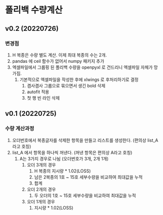 폴리백 수량계산
===

## v0.2 (20220726)

### 변경점

1. H 복종은 수량 별도 계산. 이제 최대 복종의 수는 2개.
2. pandas 에 ceil 함수가 없어서 numpy 패키지 추가
3. 엑셀파일에서 그룹핑 된 폴리백 수량을 openpyxl 로 건드리니 엑셀파일 자체가 망가짐.
   1. 기본적으로 엑셀파일을 작성한 후에 xlwings 로 후처리하기로 결정
      1. 겸사겸사 그룹으로 묶으면서 생긴 bold 삭제
      2. autofit 적용
      3. 첫 행 빈 라인 삭제



## v0.1 (20220725)

### 수량 계산과정 

1. 오더번호에서 복종글자를 삭제한 항목을 만들고 리스트를 생성한다. (편의상 list_A 라고 호칭)
1. list_A 에서 항목을 하나씩 꺼낸다. (꺼낸 항목은 편의상 A라고 호칭)
    1. A는 3가지 경우로 나뉨 (오더번호가 3개, 2개 1개)
        1. 오더 3개의 경우
            1. H 복종의 지시량 * 1.02(LOSS)
            2. 남은 2복종의 1호 ~ 15호 세부수량을 비교하여 최대값을 누적
            3. 합계
        1. 오더 2개의 경우
            1. 두 오더의 1호 ~ 15호 세부수량을 비교하여 최대값을 누적
        1. 오더 1개의 경우
            1. 지시량 * 1.02(LOSS)